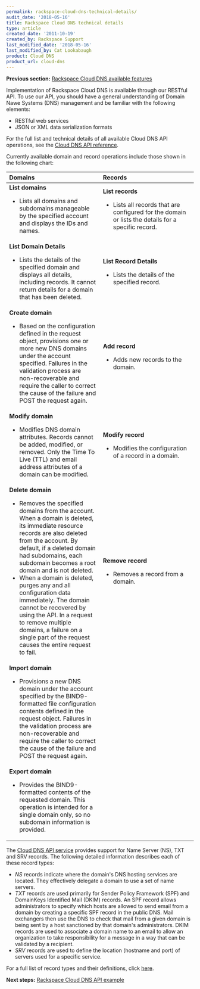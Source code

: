```yaml
---
permalink: rackspace-cloud-dns-technical-details/
audit_date: '2018-05-16'
title: Rackspace Cloud DNS technical details
type: article
created_date: '2011-10-19'
created_by: Rackspace Support
last_modified_date: '2018-05-16'
last_modified_by: Cat Lookabaugh
product: Cloud DNS
product_url: cloud-dns
---
```


**Previous section:** [Rackspace Cloud DNS available features](/how-to/rackspace-cloud-dns-available-features)

Implementation of Rackspace Cloud DNS is available through our RESTful API. To
use our API, you should have a general understanding of Domain Nawe Systems (DNS) management
and be familiar with the following elements:

-   RESTful web services
-   JSON or XML data serialization formats

For the full list and technical details of all available Cloud DNS API operations, see the 
[Cloud DNS API reference](https://developer.rackspace.com/docs/cloud-dns/v1/api-reference/).

Currently available domain and record operations include those shown in the following chart:

<table>
<colgroup>
<col width="50%" />
<col width="50%" />
</colgroup>
<thead>
<tr class="header">
<th align="left">Domains</th>
<th align="left">Records</th>
</tr>
</thead>
<tbody>
<tr class="odd">
<td align="left"><strong>List domains</strong>
<ul>
<li>Lists all domains and subdomains manageable by the specified account and displays the IDs and names.</li>
</ul></td>
<td align="left"><strong>List records</strong>
<ul>
<li>Lists all records that are configured for the domain or lists the details for a specific record.</li>
</ul></td>
</tr>
<tr class="even">
<td align="left"><strong>List Domain Details</strong>
<ul>
<li>Lists the details of the specified domain and displays all details, including records. 
It cannot return details for a domain that has been deleted.</li>
</ul></td>
<td align="left"><strong>List Record Details</strong><ul>
<li>Lists the details of the specified record. </li>
</ul></td>
</tr>
<tr class="odd">
<td align="left"><strong>Create domain</strong>
<ul>
<li>Based on the configuration defined in the request object, provisions one or more new DNS domains under the account specified. Failures in the validation process are non-recoverable and require the caller to correct the cause of the failure and POST the request again.</li>
</ul></td>
<td align="left"><strong>Add record</strong>
<ul>
<li>Adds new records to the domain.</li>
</ul></td>
</tr>
<tr class="even">
<td align="left"><strong>Modify domain</strong>
<ul>
<li>Modifies DNS domain attributes. Records cannot be added, modified, or removed. Only the Time To Live (TTL) and email address attributes of a domain can be modified.</li>
</ul></td>
<td align="left"><strong>Modify record</strong>
<ul>
<li>Modifies the configuration of a record in a domain.</li>
</ul></td>
</tr>
<tr class="odd">
<td align="left"><strong>Delete domain</strong>
<ul>
<li>Removes the specified domains from the account. When a domain is deleted, its immediate resource records are also deleted from the account. By default, if a deleted domain had subdomains, each subdomain becomes a root domain and is not deleted.</li>
<li>When a domain is deleted, purges any and all configuration data immediately. The domain cannot be recovered by using the API. In a request to remove multiple domains, a failure on a single part of the request causes the entire request to fail.</li>
</ul></td>
<td align="left"><strong>Remove record</strong>
<ul>
<li>Removes a record from a domain.</li>
</ul></td>
<tr class="odd">
<td align="left"><strong>Import domain</strong>
<ul>
<li>Provisions a new DNS domain under the account specified by the BIND9-formatted file configuration contents defined in the request object. Failures in the validation process are non-recoverable and require the caller to correct the cause of the failure and POST the request again.</li>
</ul></td>
<td align="left"> </td>
</tr>
<tr class="even">
<td align="left"><strong>Export domain</strong>
<ul>
<li>Provides the BIND9-formatted contents of the requested domain. This operation is intended for a single domain only, so no subdomain information is provided. </li>
</ul></td>
<td align="left"> </td>
</tr>
</tbody>
</table>

The [Cloud DNS API service](https://developer.rackspace.com/docs/cloud-dns/v1/) provides support for Name Server (NS), TXT and SRV records. The following detailed information describes each of these record types:

-   *NS* records indicate where the domain's DNS hosting
    services are located. They effectively delegate a domain to use a set
    of name servers.
-   *TXT* records are used primarily for Sender Policy Framework (SPF) and 
    DomainKeys Identified Mail (DKIM) records. An SPF record allows administrators to specify
    which hosts are allowed to send email from a domain by creating a
    specific SPF record in the public DNS. Mail exchangers then use
    the DNS to check that mail from a given domain is being sent by a
    host sanctioned by that domain's administrators. DKIM records are used to associate a domain name to
    an email to allow an organization to take responsibility
    for a message in a way that can be validated by a recipient.
-   *SRV* records are used to define the location (hostname and port)
    of servers used for a specific service.

For a full list of record types and their definitions, click
[here](/how-to/rackspace-cloud-dns-additional-resources).

**Next steps:** [Rackspace Cloud DNS API example](/how-to/rackspace-cloud-dns-api-example)
